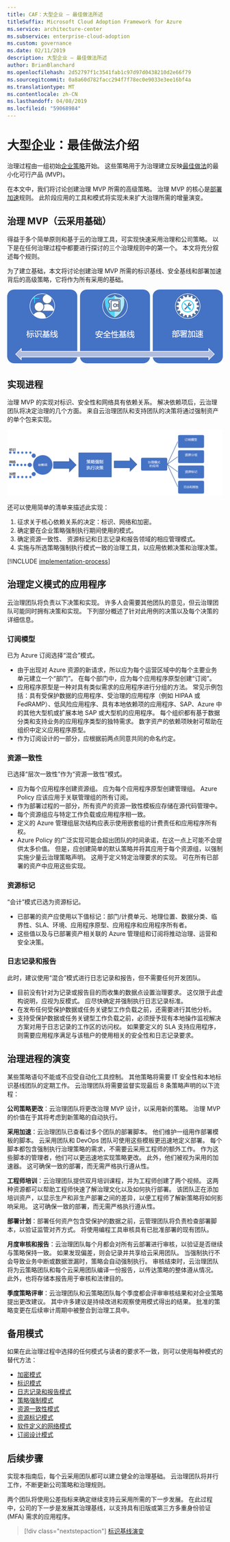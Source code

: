 ```yaml
---
title: CAF：大型企业 – 最佳做法所述
titleSuffix: Microsoft Cloud Adoption Framework for Azure
ms.service: architecture-center
ms.subservice: enterprise-cloud-adoption
ms.custom: governance
ms.date: 02/11/2019
description: 大型企业 – 最佳做法所述
author: BrianBlanchard
ms.openlocfilehash: 2d52797f1c3541fab1c97d97d0438210d2e66f79
ms.sourcegitcommit: 0a8a60d782facc294f7f78ec0e9033e3ee16bf4a
ms.translationtype: MT
ms.contentlocale: zh-CN
ms.lasthandoff: 04/08/2019
ms.locfileid: "59068984"
---
```

# <a name="large-enterprise-best-practice-explained"></a>大型企业：最佳做法介绍

治理过程由一组初始[企业策略](./initial-corporate-policy.md)开始。 这些策略用于为治理建立反映[最佳做法](./overview.md)的最小化可行产品 (MVP)。

在本文中，我们将讨论创建治理 MVP 所需的高级策略。 治理 MVP 的核心是[部署加速](../../deployment-acceleration/overview.md)规则。 此阶段应用的工具和模式将实现未来扩大治理所需的增量演变。

## <a name="governance-mvp-cloud-adoption-foundation"></a>治理 MVP（云采用基础）

得益于多个简单原则和基于云的治理工具，可实现快速采用治理和公司策略。 以下是在任何治理过程中都要进行探讨的三个治理规则中的第一个。 本文将充分叙述每个规则。

为了建立基础，本文将讨论创建治理 MVP 所需的标识基线、安全基线和部署加速背后的高级策略，它将作为所有采用的基础。

![增量治理 MVP 的示例](../../../_images/governance/governance-mvp.png)

## <a name="implementation-process"></a>实现进程

治理 MVP 的实现对标识、安全性和网络具有依赖关系。 解决依赖项后，云治理团队将决定治理的几个方面。 来自云治理团队和支持团队的决策将通过强制资产的单个包来实现。

![增量治理 MVP 的示例](../../../_images/governance/governance-mvp-implementation-flow.png)

还可以使用简单的清单来描述此实现：

1. 征求关于核心依赖关系的决定：标识、网络和加密。
2. 确定要在企业策略强制执行期间使用的模式。
3. 确定资源一致性、 资源标记和日志记录和报告领域的相应管理模式。
4. 实施与所选策略强制执行模式一致的治理工具，以应用依赖决策和治理决策。

[!INCLUDE [implementation-process](../../../../../includes/cloud-adoption/governance/implementation-process.md)]

## <a name="application-of-governance-defined-patterns"></a>治理定义模式的应用程序

云治理团队将负责以下决策和实现。 许多人会需要其他团队的意见，但云治理团队可能同时拥有决策和实现。 下列部分概述了针对此用例的决策以及每个决策的详细信息。

### <a name="subscription-model"></a>订阅模型

已为 Azure 订阅选择“混合”模式。

- 由于出现对 Azure 资源的新请求，所以应为每个运营区域中的每个主要业务单元建立一个“部门”。 在每个部门中，应为每个应用程序原型创建“订阅”。
- 应用程序原型是一种对具有类似需求的应用程序进行分组的方法。 常见示例包括：具有受保护数据的应用程序、受治理的应用程序（例如 HIPAA 或 FedRAMP）、低风险应用程序、具有本地依赖项的应用程序、SAP、Azure 中的其他大型机或扩展本地 SAP 或大型机的应用程序。 每个组织都有基于数据分类和支持业务的应用程序类型的独特需求。 数字资产的依赖项映射可帮助在组织中定义应用程序原型。
- 作为订阅设计的一部分，应根据前两点同意共同的命名约定。

### <a name="resource-consistency"></a>资源一致性

已选择“层次一致性”作为“资源一致性”模式。

- 应为每个应用程序创建资源组。 应为每个应用程序原型创建管理组。 Azure Policy 应该应用于关联管理组的所有订阅。
- 作为部署过程的一部分，所有资产的资源一致性模板应存储在源代码管理中。
- 每个资源组应与特定工作负载或应用程序相一致。
- 定义的 Azure 管理组层次结构应表示使用嵌套组的计费责任和应用程序所有权。
- Azure Policy 的广泛实现可能会超出团队的时间承诺，在这一点上可能不会提供太多价值。 但是，应创建简单的默认策略并将其应用于每个资源组，以强制实施少量云治理策略声明。 这用于定义特定治理要求的实现。 可在所有已部署的资产中应用这些实现。

### <a name="resource-tagging"></a>资源标记

“会计”模式已选为资源标记。

- 已部署的资产应使用以下值标记：部门/计费单元、地理位置、数据分类、临界性、SLA、环境、应用程序原型、应用程序和应用程序所有者。
- 这些值以及与已部署资产相关联的 Azure 管理组和订阅将推动治理、运营和安全决策。

### <a name="logging-and-reporting"></a>日志记录和报告

此时，建议使用“混合”模式进行日志记录和报告，但不需要任何开发团队。

- 目前没有针对为记录或报告目的而收集的数据点设置治理要求。 这仅限于此虚构说明，应视为反模式。 应尽快确定并强制执行日志记录标准。
- 在发布任何受保护数据或任务关键型工作负载之前，还需要进行其他分析。
- 支持受保护数据或任务关键型工作负载之前，必须授予现有本地操作监视解决方案对用于日志记录的工作区的访问权。 如果要定义的 SLA 支持应用程序，则需要应用程序满足与该租户的使用相关的安全性和日志记录要求。

## <a name="evolution-of-governance-processes"></a>治理进程的演变

某些策略语句不能或不应受自动化工具控制。 其他策略将需要 IT 安全性和本地标识基线团队的定期工作。 云治理团队将需要监督实现最后 8 条策略声明的以下流程：

**公司策略更改**：云治理团队将更改治理 MVP 设计，以采用新的策略。 治理 MVP 的价值在于其将考虑到新策略的自动执行。

**采用加速**：云治理团队已查看过多个团队的部署脚本。 他们维护一组用作部署模板的脚本。 云采用团队和 DevOps 团队可使用这些模板更迅速地定义部署。 每个脚本都包含强制执行治理策略的需求，不需要云采用工程师的额外工作。 作为这些脚本的管理者，他们可以更迅速地实现策略更改。 此外，他们被视为采用的加速器。 这可确保一致的部署，而无需严格执行遵从性。

**工程师培训**：云治理团队提供双月培训课程，并为工程师创建了两个视频。 这两种资源都可以帮助工程师快速了解治理文化以及如何执行部署。 该团队正在添加培训资产，以显示生产和非生产部署之间的差异，以便工程师了解新策略将如何影响采用。 这可确保一致的部署，而无需严格执行遵从性。

**部署计划**：部署任何资产包含受保护的数据之前，云管理团队将负责检查部署脚本，以验证监管对齐方式。 将使用编程工具审核具有已批准部署的现有团队。

**月度审核和报告**：云治理团队每个月都会对所有云部署进行审核，以验证是否继续与策略保持一致。 如果发现偏差，则会记录并共享给云采用团队。 当强制执行不会导致业务中断或数据泄漏时，策略会自动强制执行。 审核结束时，云治理团队将为云策略团队和每个云采用团队编译一份报告，以传达策略的整体遵从情况。 此外，也将存储本报告用于审核和法律目的。

**季度策略评审**：云治理团队和云策略团队每个季度都会评审审核结果和对企业策略提出更改建议。 其中许多建议是持续改进和观察使用模式得出的结果。 批准的策略变更在后续审计周期中被整合到治理工具中。

## <a name="alternative-patterns"></a>备用模式

如果在此治理过程中选择的任何模式与读者的要求不一致，则可以使用每种模式的替代方法：

- [加密模式](../../../decision-guides/encryption/overview.md)
- [标识模式](../../../decision-guides/identity/overview.md)
- [日志记录和报告模式](../../../decision-guides/log-and-report/overview.md)
- [策略强制模式](../../../decision-guides/policy-enforcement/overview.md)
- [资源一致性模式](../../../decision-guides/resource-consistency/overview.md)
- [资源标记模式](../../../decision-guides/resource-tagging/overview.md)
- [软件定义的网络模式](../../../decision-guides/software-defined-network/overview.md)
- [订阅设计模式](../../../decision-guides/subscriptions/overview.md)

## <a name="next-steps"></a>后续步骤

实现本指南后，每个云采用团队都可以建立健全的治理基础。 云治理团队将并行工作，不断更新公司策略和治理规则。

两个团队将使用公差指标来确定继续支持云采用所需的下一步发展。 在此过程中，公司的下一步是发展其治理基线，以支持具有旧版或第三方多重身份验证 (MFA) 需求的应用程序。

> [!div class="nextstepaction"]
> [标识基线演变](./identity-baseline-evolution.md)
